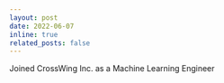 ```yaml
---
layout: post
date: 2022-06-07
inline: true
related_posts: false
---
```


Joined CrossWing Inc. as a Machine Learning Engineer
